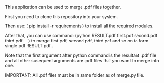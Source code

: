 This application can be used to merge .pdf files together.

First you need to clone this repository into your system.

Then use: ( pip install -r requirements ) to install all the required modules.

After that, you can use command: (python RESULT.pdf first.pdf second.pdf third.pdf ....) to merge first.pdf, second.pdf, third.pdf and so on to form single pdf RESULT.pdf..

Note that the first argument after python command is the resultant .pdf file and all other susequent arguments are .pdf files that you want to merge into one.   

IMPORTANT: All .pdf files must be in same folder as of merge.py file.

